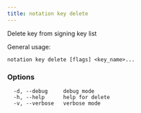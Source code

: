 ```yaml
---
title: notation key delete
---
```


Delete key from signing key list

General usage:
```
notation key delete [flags] <key_name>...
```

### Options

```
  -d, --debug     debug mode
  -h, --help      help for delete
  -v, --verbose   verbose mode
```

